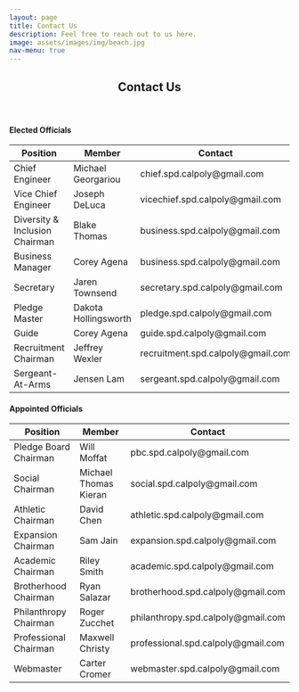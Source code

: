 ```yaml
---
layout: page
title: Contact Us
description: Feel free to reach out to us here.
image: assets/images/img/beach.jpg
nav-menu: true
---
```


<!-- Main -->
<div id="main" class="alt">

<!-- One -->
<section id="one">
	<div class="inner">
		<header class="major">
			<h1>Contact Us</h1>
		</header>	

<!-- Elected Officals -->
<h4>Elected Officials</h4>
<div class="table-wrapper">
	<table class="alt">
		<thead>
			<tr>
				<th>Position</th>
				<th>Member</th>
				<th>Contact</th>
			</tr>
		</thead>
		<tbody>
			<tr>
				<td>Chief Engineer</td>
				<td>Michael Georgariou</td>
				<td>chief.spd.calpoly@gmail.com</td>
			</tr>
			<tr>
				<td>Vice Chief Engineer</td>
				<td>Joseph DeLuca</td>
				<td>vicechief.spd.calpoly@gmail.com</td>
			</tr>
			<tr>
				<td>Diversity & Inclusion Chairman</td>
				<td>Blake Thomas</td>
				<td>business.spd.calpoly@gmail.com</td>
			</tr>
			<tr>
				<td>Business Manager</td>
				<td>Corey Agena</td>
				<td>business.spd.calpoly@gmail.com</td>
			</tr>
			<tr>
				<td>Secretary</td>
				<td>Jaren Townsend</td>
				<td>secretary.spd.calpoly@gmail.com</td>
			</tr>
			<tr>
				<td>Pledge Master</td>
				<td>Dakota Hollingsworth</td>
				<td>pledge.spd.calpoly@gmail.com</td>
			</tr>
			<tr>
				<td>Guide</td>
				<td>Corey Agena</td>
				<td>guide.spd.calpoly@gmail.com</td>
			</tr>
			<tr>
				<td>Recruitment Chairman</td>
				<td>Jeffrey Wexler</td>
				<td>recruitment.spd.calpoly@gmail.com</td>
			</tr>
			<tr>
				<td>Sergeant-At-Arms</td>
				<td>Jensen Lam</td>
				<td>sergeant.spd.calpoly@gmail.com</td>
			</tr>
		</tbody>
	</table>
</div>

<!-- Appointed Officals -->
<h4>Appointed Officials</h4>
<div class="table-wrapper">
	<table class="alt">
		<thead>
			<tr>
				<th>Position</th>
				<th>Member</th>
				<th>Contact</th>
			</tr>
		</thead>
		<tbody>
			<tr>
				<td>Pledge Board Chairman</td>
				<td>Will Moffat</td>
				<td>pbc.spd.calpoly@gmail.com</td>
			</tr>
			<tr>
				<td>Social Chairman</td>
				<td>Michael Thomas Kieran</td>
				<td>social.spd.calpoly@gmail.com</td>
			</tr>
			<tr>
				<td>Athletic Chairman</td>
				<td>David Chen</td>
				<td>athletic.spd.calpoly@gmail.com</td>
			</tr>
			<tr>
				<td>Expansion Chairman</td>
				<td>Sam Jain</td>
				<td>expansion.spd.calpoly@gmail.com</td>
			</tr>
			<tr>
				<td>Academic Chairman</td>
				<td>Riley Smith</td>
				<td>academic.spd.calpoly@gmail.com</td>
			</tr>
			<tr>
				<td>Brotherhood Chairman</td>
				<td>Ryan Salazar</td>
				<td>brotherhood.spd.calpoly@gmail.com</td>
			</tr>
			<tr>
				<td>Philanthropy Chairman</td>
				<td>Roger Zucchet</td>
				<td>philanthropy.spd.calpoly@gmail.com</td>
			</tr>
			<tr>
				<td>Professional Chairman</td>
				<td>Maxwell Christy</td>
				<td>professional.spd.calpoly@gmail.com</td>
			</tr>
			<tr>
				<td>Webmaster</td>
				<td>Carter Cromer</td>
				<td>webmaster.spd.calpoly@gmail.com</td>
			</tr>
		</tbody>
	</table>
</div>
<!-- Image -->
<!--
<h3>Image</h3>
<h4>Fit</h4>
<div class="box alt">
	<div class="row 50% uniform">
		<div class="4u"><span class="image fit"><img src="assets/images/pic08.jpg" alt="" /></span></div>
		<div class="4u"><span class="image fit"><img src="assets/images/pic09.jpg" alt="" /></span></div>
		<div class="4u$"><span class="image fit"><img src="assets/images/pic10.jpg" alt="" /></span></div>
		<div class="4u"><span class="image fit"><img src="assets/images/pic10.jpg" alt="" /></span></div>
		<div class="4u"><span class="image fit"><img src="assets/images/pic08.jpg" alt="" /></span></div>
		<div class="4u$"><span class="image fit"><img src="assets/images/pic09.jpg" alt="" /></span></div>
		<div class="4u"><span class="image fit"><img src="assets/images/pic09.jpg" alt="" /></span></div>
		<div class="4u"><span class="image fit"><img src="assets/images/pic10.jpg" alt="" /></span></div>
		<div class="4u$"><span class="image fit"><img src="assets/images/pic08.jpg" alt="" /></span></div>
	</div>
</div> -->

</div>
</section>

</div>
